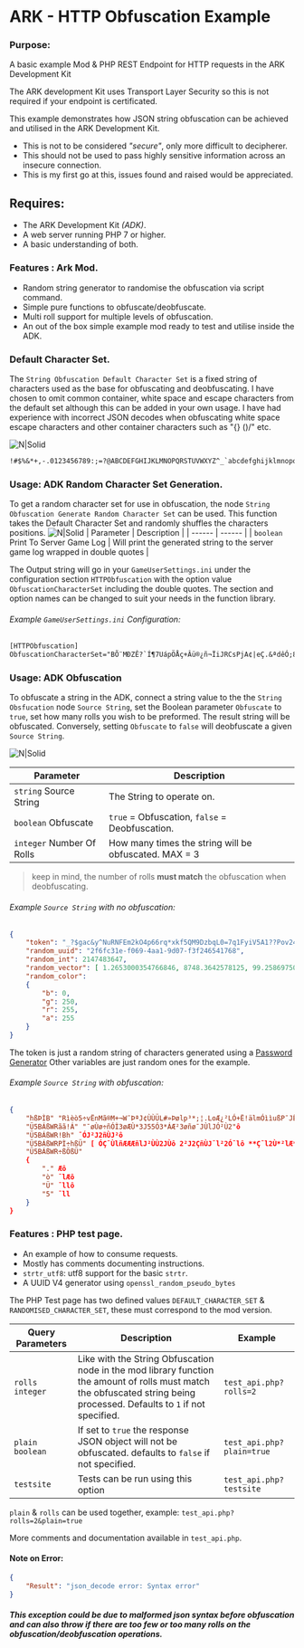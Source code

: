 # ARK - HTTP Obfuscation Example
### Purpose:
A basic example Mod & PHP REST Endpoint for HTTP requests in the ARK Development Kit

The ARK development Kit uses Transport Layer Security so this is not required if your endpoint is certificated.

This example demonstrates how JSON string obfuscation can be achieved and utilised in the ARK Development Kit.

  - This is not to be considered *"secure"*, only more difficult to decipherer.
  - This should not be used to pass highly sensitive information across an insecure connection.
  - This is my first go at this, issues found and raised would be appreciated.

## Requires:
  - The ARK Development Kit *(ADK)*.
  - A web server running PHP 7 or higher.
  - A basic understanding of both.
 
### Features : Ark Mod.
  - Random string generator to randomise the obfuscation via script command.
  - Simple pure functions to obfuscate/deobfuscate.
  - Multi roll support for multiple levels of obfuscation.
  - An out of the box simple example mod ready to test and utilise inside the ADK.

### Default Character Set.
The `String Obfuscation Default Character Set` is a fixed string of characters used as the base for obfuscating and deobfuscating. I have chosen to omit common container, white space and escape characters from the default set although this can be added in your own usage. 
I have had experience with incorrect JSON decodes when obfuscating white space escape characters and other container characters such as "{} ()\/" etc.

![N|Solid](https://i.imgur.com/OsSGPMV.png)
```txt
!#$%&*+,-.0123456789:;=?@ABCDEFGHIJKLMNOPQRSTUVWXYZ^_`abcdefghijklmnopqrstuvwxyz|~¡¢£¤¥¦§¨©ª«¬­®¯°±²³´µ¶·¸¹º»¼½¾¿ÀÁÂÃÄÅÆÇÈÉÊËÌÍÎÏÐÑÒÓÔÕÖ×ØÙÚÛÜÝÞßàáâãäåæçèéêëìíîïðñòóôõö÷øùúûüýþ
```

### Usage: ADK Random Character Set Generation.
To get a random character set for use in obfuscation, the node `String Obfuscation Generate Random Character Set` can be used. This function takes the Default Character Set and randomly shuffles the characters positions.
![N|Solid](https://i.imgur.com/obL45AS.png)
| Parameter | Description |
| ------ | ------ |
| `boolean` Print To Server Game Log | Will print the generated string to the server game log wrapped in double quotes |

The Output string will go in your `GameUserSettings.ini` under the configuration section `HTTPObfuscation` with the option value `ObfuscationCharacterSet` including the double quotes. The section and option names can be changed to suit your needs in the function library.

###### Example `GameUserSettings.ini` Configuration:
```txt
[HTTPObfuscation]
ObfuscationCharacterSet="BÕ¨MÐZÊ?`Í¶7UápÖÅç+Âü®¿ñ¬ÏiJRCsPjA¢|eÇ.&ªdêÓ;8Üâ!·9Ûõ­l³É¤q¥ÙÝn±×¾IûÌÁ»uë¯GO#0Ä¡Àß¹4ÚÒ«ºoS$v¸óöDµfô1%32íùï~zÆòh5æ÷QYWØ¼xNkèFéLbäðÎgà²V*a¦Tå½HãtÈ§þ-mrÔ6=Ã©y_Ë,£cøX´ÑEìú:î°@ý^wKÞ"
```

### Usage: ADK Obfuscation
To obfuscate a string in the ADK, connect a string value to the the `String Obsfucation` node `Source String`, set the Boolean parameter `Obfuscate` to `true`, set how many rolls you wish to be preformed. The result string will be obfuscated. Conversely, setting `Obfuscate` to `false` will deobfuscate a given `Source String`.

![N|Solid](https://i.imgur.com/U1uIuKk.png)

| Parameter | Description |
| ------ | ------ |
| `string` Source String | The String to operate on. |
| `boolean` Obfuscate | `true` = Obfuscation, `false` = Deobfuscation. |
| `integer` Number Of Rolls | How many times the string will be obfuscated. MAX = 3 |
> keep in mind, the number of rolls **must match** the obfuscation when deobfuscating.

###### Example `Source String` with no obfuscation:
```json
{
    "token": "_?$gac&y^NuRNFEm2kO4p66rq*xkf5QM9DzbqL0=7q1FyiV5A1??Pov24yff-ZaL",
    "random_uuid": "2f6fc31e-f069-4aa1-9d07-f3f246541768",
    "random_int": 2147483647,
    "random_vector": [ 1.2653000354766846, 8748.3642578125, 99.258697509765625 ],
    "random_color":
    {
        "b": 0,
        "g": 250,
        "r": 255,
        "a": 255
    }
}
```
The token is just a random string of characters generated using a [Password Generator][pwsg]
Other variables are just random ones for the example.

###### Example `Source String` with obfuscation:
```json
{
    "hßÞÌB"­ "Rìèò5÷vËnMã®M+¬W¯ÞªJ¢ÙÙÜL#»Þølp³*;¦.LoÆ¿²LÓ+Ë!älmÓììußP¯JËøø3Õ5o"ô
    "Ü5BÁßWRãã!Á"­ "¯øÙø÷ñÓÌ3øÆÙ*3J55Ó3*ÁÆ²3øñø¯JÙlJÓ²Ù2"ô
    "Ü5BÁßWR!Bh"­ ¯ÓJ²J2ñÙJ²ô
    "Ü5BÁßWRPÌ÷hßÜ"­ [ ÓÇ¯ÙlñÆÆÆñlJ²ÙÙ2JÙô 2²J2ÇñÙJ¯l²2Ó¯lô **Ç¯l2Ù*²lÆ*²ÙlÙ¯l ]ô
    "Ü5BÁßWR÷ßÖßÜ"­
    {
        "."­ Æô
        "ò"­ ¯lÆô
        "Ü"­ ¯llô
        "5"­ ¯ll
    }
}
```

### Features : PHP test page.
  - An example of how to consume requests.
  - Mostly has comments documenting instructions.
  - `strtr_utf8`: utf8 support for the basic `strtr`.
  - A UUID V4 generator using `openssl_random_pseudo_bytes`

The PHP Test page has two defined values `DEFAULT_CHARACTER_SET` & `RANDOMISED_CHARACTER_SET`, these must correspond to the mod version.

| Query Parameters | Description | Example|
| ------ | ------ | ------ |
| `rolls integer` | Like with the String Obfuscation node in the mod library function the amount of rolls must match the obfuscated string being processed. Defaults to `1` if not specified. | `test_api.php?rolls=2`
| `plain boolean` | If set to `true` the response JSON object will not be obfuscated. defaults to `false` if not specified. | `test_api.php?plain=true` |
| `testsite` | Tests can be run using this option | `test_api.php?testsite` |

`plain` & `rolls` can be used together, example: `test_api.php?rolls=2&plain=true`

More comments and documentation available in `test_api.php`.

#### Note on Error:
```json
{
    "Result": "json_decode error: Syntax error"
}
```
##### This exception could be due to malformed json syntax before obfuscation and can also throw if there are too few or too many rolls on the obfuscation/deobfuscation operations. 


[pwsg]: <https://passwordsgenerator.net/>

